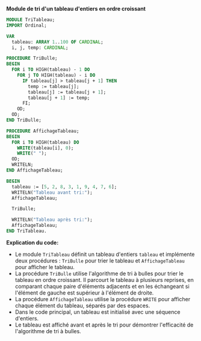 **Module de tri d'un tableau d'entiers en ordre croissant**

```modula-2
MODULE TriTableau;
IMPORT Ordinal;

VAR
  tableau: ARRAY 1..100 OF CARDINAL;
  i, j, temp: CARDINAL;

PROCEDURE TriBulle;
BEGIN
  FOR i TO HIGH(tableau) - 1 DO
    FOR j TO HIGH(tableau) - i DO
      IF tableau[j] > tableau[j + 1] THEN
        temp := tableau[j];
        tableau[j] := tableau[j + 1];
        tableau[j + 1] := temp;
      FI;
    OD;
  OD;
END TriBulle;

PROCEDURE AffichageTableau;
BEGIN
  FOR i TO HIGH(tableau) DO
    WRITE(tableau[i], 0);
    WRITE(" ");
  OD;
  WRITELN;
END AffichageTableau;

BEGIN
  tableau := [5, 2, 8, 3, 1, 9, 4, 7, 6];
  WRITELN("Tableau avant tri:");
  AffichageTableau;

  TriBulle;

  WRITELN("Tableau après tri:");
  AffichageTableau;
END TriTableau.
```

**Explication du code:**

* Le module `TriTableau` définit un tableau d'entiers `tableau` et implémente deux procédures : `TriBulle` pour trier le tableau et `AffichageTableau` pour afficher le tableau.
* La procédure `TriBulle` utilise l'algorithme de tri à bulles pour trier le tableau en ordre croissant. Il parcourt le tableau à plusieurs reprises, en comparant chaque paire d'éléments adjacents et en les échangeant si l'élément de gauche est supérieur à l'élément de droite.
* La procédure `AffichageTableau` utilise la procédure `WRITE` pour afficher chaque élément du tableau, séparés par des espaces.
* Dans le code principal, un tableau est initialisé avec une séquence d'entiers.
* Le tableau est affiché avant et après le tri pour démontrer l'efficacité de l'algorithme de tri à bulles.